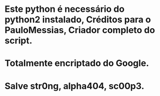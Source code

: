 # Este python é necessário do python2 instalado, Créditos para o PauloMessias, Criador completo do script.

# Totalmente encriptado do Google.

# Salve str0ng, alpha404, sc00p3.

